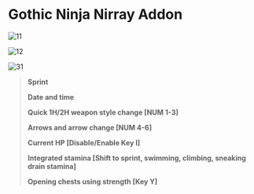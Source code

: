 # Gothic Ninja Nirray Addon

![11](http://nirray.bplaced.net/Download/Github/g111/1.png)

![12](http://nirray.bplaced.net/Download/Github/g111/2.png)

![31](http://nirray.bplaced.net/Download/Github/g111/3.png)

>**Sprint**
>
>**Date and time**
>
>**Quick 1H/2H weapon style change [NUM 1-3]**
>
>**Arrows and arrow change [NUM 4-6]**
>
>**Current HP [Disable/Enable Key I]**
>
>**Integrated stamina [Shift to sprint, swimming, climbing, sneaking drain stamina]**
>
>**Opening chests using strength [Key Y]**
